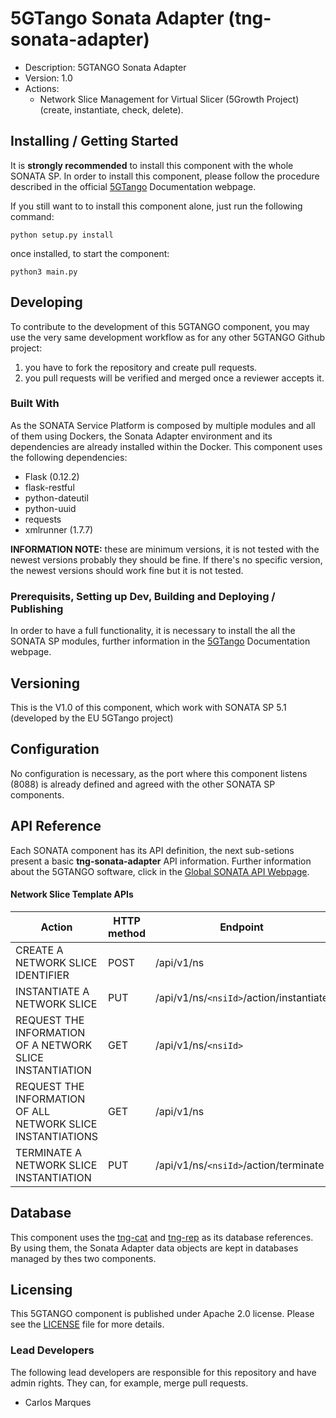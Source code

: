 

# 5GTango Sonata Adapter (tng-sonata-adapter)
* Description: 5GTANGO Sonata Adapter
* Version: 1.0
* Actions:
    * Network Slice Management for Virtual Slicer (5Growth Project) (create, instantiate, check, delete).


## Installing / Getting Started
It is **strongly recommended** to install this component with the whole SONATA SP. In order to install this component, please follow the procedure described in the official [5GTango](https://5gtango.eu/software/documentation.html) Documentation webpage.

If you still want to to install this component alone, just run the following command:

    python setup.py install

once installed, to start the component:

    python3 main.py

## Developing
To contribute to the development of this 5GTANGO component, you may use the very same development workflow as for any other 5GTANGO Github project:
1) you have to fork the repository and create pull requests.
2) you pull requests will be verified and merged once a reviewer accepts it.


### Built With
As the SONATA Service Platform is composed by multiple modules and all of them using Dockers, the Sonata Adapter environment and its dependencies are already installed within the Docker. This component uses the following dependencies:
* Flask (0.12.2)
* flask-restful
* python-dateutil
* python-uuid
* requests
* xmlrunner (1.7.7)

**INFORMATION NOTE:** these are minimum versions, it is not tested with the newest versions probably they should be fine. If there's no specific version, the newest versions should work fine but it is not tested.

### Prerequisits, Setting up Dev, Building and Deploying / Publishing
In order to have a full functionality, it is necessary to install the all the SONATA SP modules, further information in the [5GTango](https://5gtango.eu/software/documentation.html) Documentation webpage.

## Versioning
This is the V1.0 of this component, which work with SONATA SP 5.1 (developed by the EU 5GTango project)

## Configuration
No configuration is necessary, as the port where this component listens (8088) is already defined and agreed with the other SONATA SP components.


## API Reference
Each SONATA component has its API definition, the next sub-setions present a basic **tng-sonata-adapter** API information. Further information about the 5GTANGO software, click in the [Global SONATA API Webpage](https://sonata-nfv.github.io/tng-doc/?urls.primaryName=5GTANGO%20SDK%20Packager%20API%20v1).

#### Network Slice Template APIs

| Action  | HTTP method  | Endpoint |
|---|---|---|
| CREATE A NETWORK SLICE IDENTIFIER  | POST  | /api/v1/ns  |
| INSTANTIATE A NETWORK SLICE | PUT  | /api/v1/ns/`<nsiId>`/action/instantiate  |
| REQUEST THE INFORMATION OF A NETWORK SLICE INSTANTIATION  | GET  | /api/v1/ns/`<nsiId>`|
| REQUEST THE INFORMATION OF ALL NETWORK SLICE INSTANTIATIONS  | GET  | /api/v1/ns  |
| TERMINATE A NETWORK SLICE INSTANTIATION  | PUT  | /api/v1/ns/`<nsiId>`/action/terminate|


## Database
This component uses the [tng-cat](https://github.com/sonata-nfv/tng-cat) and [tng-rep](https://github.com/sonata-nfv/tng-rep) as its database references. By using them, the Sonata Adapter data objects are kept in databases managed by thes two components.

## Licensing
This 5GTANGO component is published under Apache 2.0 license. Please see the [LICENSE](https://github.com/sonata-nfv/tng-sonata-adapter/blob/master/LICENSE) file for more details.

### Lead Developers
The following lead developers are responsible for this repository and have admin rights. They can, for example, merge pull requests.

  * Carlos Marques

